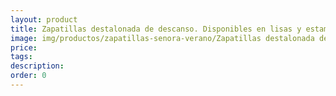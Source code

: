 ```yaml
---
layout: product
title: Zapatillas destalonada de descanso. Disponibles en lisas y estampadas _24_Eu
image: img/productos/zapatillas-senora-verano/Zapatillas destalonada de descanso. Disponibles en lisas y estampadas _24_Eu.webp
price: 
tags: 
description: 
order: 0
---
```

